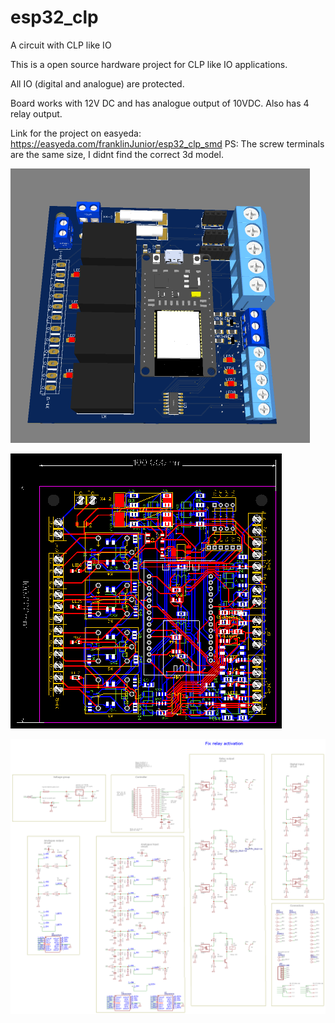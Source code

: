 # esp32_clp
A circuit with CLP like IO

This is a open source hardware project for CLP like IO applications.

All IO (digital and analogue) are protected.

Board works with 12V DC and has analogue output of 10VDC. Also has 4 relay output.

Link for the project on easyeda: https://easyeda.com/franklinJunior/esp32_clp_smd
PS: The screw terminals are the same size, I didnt find the correct 3d model.

![alt text](https://raw.githubusercontent.com/franklinjr12/esp32_clp/main/esp32_clp_3d_front.PNG)

![alt text](https://raw.githubusercontent.com/franklinjr12/esp32_clp/main/PCB_PCB_2020-09-18_2020-11-03_02-20-46.png)

![alt text](https://raw.githubusercontent.com/franklinjr12/esp32_clp/main/Schematic_ESP32_CLP_SMD_2020-11-03_02-20-05.png)
